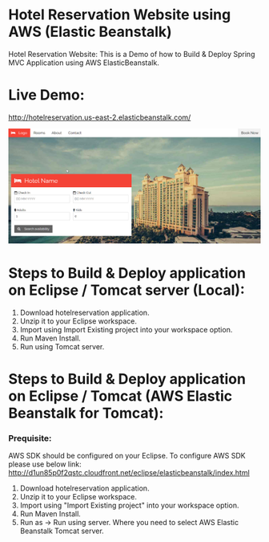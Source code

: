 # Hotel Reservation Website using AWS (Elastic Beanstalk)
Hotel Reservation Website: This is a Demo of how to Build & Deploy Spring MVC Application using AWS ElasticBeanstalk.

# Live Demo:
http://hotelreservation.us-east-2.elasticbeanstalk.com/


![alt text](https://github.com/manjeetsingh53/hotelreservation/blob/master/hotelreservation.png?raw=true)

# Steps to Build & Deploy application on Eclipse / Tomcat server (Local):
1. Download hotelreservation application. 
2. Unzip it to your Eclipse workspace.
3. Import using Import Existing project into your workspace option.
2. Run Maven Install.
3. Run using Tomcat server.

# Steps to Build & Deploy application on Eclipse / Tomcat (AWS Elastic Beanstalk for Tomcat):

### Prequisite:
AWS SDK should be configured on your Eclipse. 
To configure AWS SDK please use below link: 
http://d1un85p0f2qstc.cloudfront.net/eclipse/elasticbeanstalk/index.html

1. Download hotelreservation application. 
2. Unzip it to your Eclipse workspace.
3. Import using "Import Existing project" into your workspace option.
4. Run Maven Install.
5. Run as -> Run using server. Where you need to select AWS Elastic Beanstalk Tomcat server.

